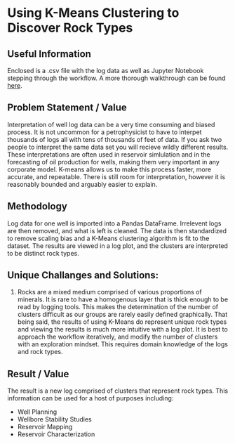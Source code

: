 # Using K-Means Clustering to Discover Rock Types 

## Useful Information

Enclosed is a .csv file with the log data as well as Jupyter Notebook stepping through the workflow. A more thorough walkthrough can be found [here](https://johnodonnell123.github.io/pages/page_cluster.html).

## Problem Statement / Value

Interpretation of well log data can be a very time consuming and biased process. It is not uncommon for a petrophysicist to have to interpet thousands of logs all with tens of 
thousands of feet of data. If you ask two people to interpret the same data set you will recieve wildly different results. These interpretations are often used in reservoir 
simlulation and in the forecasting of oil production for wells, making them very important in any corporate model. K-means allows us to make this process faster, more accurate,
and repeatable. There is still room for interpretation, however it is reasonably bounded and arguably easier to explain. 

## Methodology

Log data for one well is imported into a Pandas DataFrame. Irrelevent logs are then removed, and what is left is cleaned. The data is then standardized to remove scaling bias and
a K-Means clustering algorithm is fit to the dataset. The results are viewed in a log plot, and the clusters are interpreted to be distinct rock types.

## Unique Challanges and Solutions:
  1. Rocks are a mixed medium comprised of various proportions of minerals. It is rare to have a homogenous layer that is thick enough to be read by logging tools. This makes the determination of the number of clusters difficult as our groups are rarely easily defined graphically. That being said, the results of using K-Means do represent unique rock types and viewing the results is much more intuitive with a log plot. It is best to approach the workflow iteratively, and modify the number of clusters with an exploration mindset. This requires domain knowledge of the logs and rock types.
 
## Result / Value

The result is a new log comprised of clusters that represent rock types. This information can be used for a host of purposes including:
- Well Planning
- Wellbore Stability Studies
- Reservoir Mapping
- Reservoir Characterization
